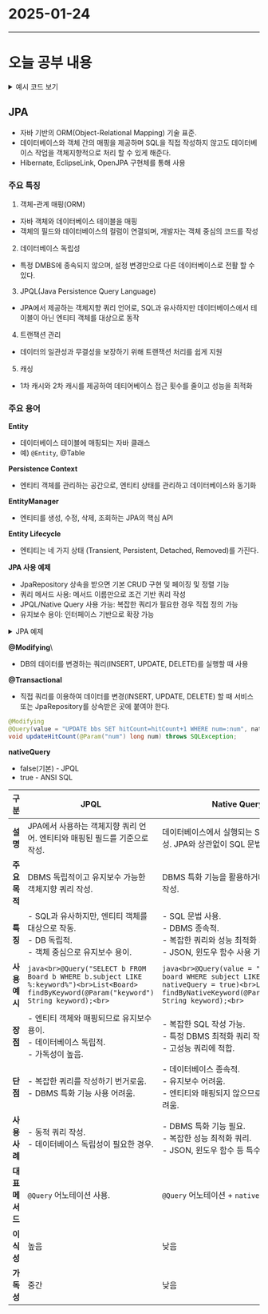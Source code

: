 # 2025-01-24
---

# 오늘 공부 내용

<details>
  <summary>예시 코드 보기</summary>

  ```java
  //여기에 코드를 작성

   ```

</details>

## JPA
- 자바 기반의 ORM(Object-Relational Mapping) 기술 표준.
- 데이터베이스와 객체 간의 매핑을 제공하며 SQL을 직접 작성하지 않고도 데이터베이스 작업을 객체지향적으로 처리 할 수 있게 해준다.
- Hibernate, EclipseLink, OpenJPA 구현체를 통해 사용

### 주요 특징
1. 객체-관계 매핑(ORM)
- 자바 객체와 데이터베이스 테이블을 매핑
- 객체의 필드와 데이터베이스의 컬럼이 연결되며, 개발자는 객체 중심의 코드를 작성

2. 데이터베이스 독립성
- 특정 DMBS에 종속되지 않으며, 설정 변경만으로 다른 데이터베이스로 전활 할 수 있다.

3. JPQL(Java Persistence Query Language)
- JPA에서 제공하는 객체지향 쿼리 언어로, SQL과 유사하지만 데이터베이스에서 테이블이 아닌 엔티티 객체를 대상으로 동작

4. 트랜잭션 관리
- 데이터의 일관성과 무결성을 보장하기 위해 트랜잭션 처리를 쉽게 지원 

5. 캐싱
- 1차 캐시와 2차 캐시를 제공하여 데티어베이스 접근 횟수를 줄이고 성능을 최적화

### 주요 용어
**Entity**
- 데이터베이스 테이블에 매핑되는 자바 클래스
- 예) `@Entity`, @Table

**Persistence Context**
- 엔티티 객체를 관리하는 공간으로, 엔티티 상태를 관리하고 데이터베이스와 동기화

**EntityManager**
- 엔티티를 생성, 수정, 삭제, 조회하는 JPA의 핵심 API

**Entity Lifecycle**
- 엔티티는 네 가지 상태 (Transient, Persistent, Detached, Removed)를 가진다.


**JPA 사용 예제**
- JpaRepository 상속을 받으면 기본 CRUD 구현 및 페이징 및 정렬 기능 
- 쿼리 메서드 사용: 메서드 이름만으로 조건 기반 쿼리 작성
- JPQL/Native Query 사용 가능: 복잡한 쿼리가 필요한 경우 직접 정의 가능
- 유지보수 용이: 인터페이스 기반으로 확장 가능

<details>
    <summary>JPA 예제 </summary>

```java
public interface BoardRepository extends JpaRepository<Board, Long> {
   Page<Board> findByNameContaining(String kwd, Pageable pageable);
   Page<Board> findBySubjectContainingOrContentContaining(String subject, String content, Pageable pageable);

   // 이전글
   Optional<Board> findFirstByNumGreaterThanOrderByNumAsc(long num);
   Optional<Board> findFirstByNumGreaterThanAndNameContainingOrderByNumAsc(long num, String kwd);

  @Query(value = "SELECT * FROM bbs WHERE num>:num AND (subject LIKE '%'||:kwd||'%' OR content LIKE '%'||:kwd||'%') ORDER BY num ASC FETCH FIRST 1 ROWS ONLY ",
      nativeQuery = true)
   Board findByPrevAll(@Param("num") long num, @Param("kwd") String kwd);

  // 다음글
   Optional<Board> findFirstByNumLessThanOrderByNumDesc(long num);
   Optional<Board> findFirstByNumLessThanAndNameContainingOrderByNumDesc(long num, String kwd);

  @Query(value = "SELECT * FROM bbs WHERE num<:num AND (subject LIKE '%'||:kwd||'%' OR content LIKE '%'||:kwd||'%') ORDER BY num DESC FETCH FIRST 1 ROWS ONLY ",
      nativeQuery = true)
   Board findByNextAll(@Param("num") long num, @Param("kwd") String kwd);
}
```


- Containing : LIKE 연산
- findBy컬럼Containing 
- 복수의 OR 조건 :  findBy컬럼1ContainingOr컬럼2Containing(String 변수1, String 변수2)
- 복수의 AND 조건 : findBy컬럼1ContainingAnd컬럼2Containing(String 변수1, String 변수2)

</details>

**@Modifying**\
- DB의 데이터를 변경하는 쿼리(INSERT, UPDATE, DELETE)를 실행할 때 사용

**@Transactional**
- 직접 쿼리를 이용하여 데이터를 변경(INSERT, UPDATE, DELETE) 할 때
서비스 또는 JpaRepository를 상속받은 곳에 붙여야 한다.

```java
@Modifying
@Query(value = "UPDATE bbs SET hitCount=hitCount+1 WHERE num=:num", nativeQuery = true)
void updateHitCount(@Param("num") long num) throws SQLException;
```

**nativeQuery** 
- false(기본) - JPQL
- true - ANSI SQL 


| **구분**          | **JPQL**                                                                                         | **Native Query**                                                                                   | **Query Method**                                                                             |
|--------------------|--------------------------------------------------------------------------------------------------|---------------------------------------------------------------------------------------------------|--------------------------------------------------------------------------------------------|
| **설명**          | JPA에서 사용하는 객체지향 쿼리 언어. 엔티티와 매핑된 필드를 기준으로 작성.                         | 데이터베이스에서 실행되는 SQL을 직접 작성. JPA와 상관없이 SQL 문법을 사용.                             | 메서드 이름으로 쿼리를 자동 생성. Spring Data JPA에서 제공하는 기능.                           |
| **주요 목적**      | DBMS 독립적이고 유지보수 가능한 객체지향 쿼리 작성.                                                | DBMS 특화 기능을 활용하거나 복잡한 쿼리 작성.                                                     | 간단한 CRUD와 조건 검색에 적합.                                                             |
| **특징**          | - SQL과 유사하지만, 엔티티 객체를 대상으로 작동.<br>- DB 독립적.<br>- 객체 중심으로 유지보수 용이. | - SQL 문법 사용.<br>- DBMS 종속적.<br>- 복잡한 쿼리와 성능 최적화 가능.<br>- JSON, 윈도우 함수 사용 가능. | - 메서드 이름만으로 자동으로 쿼리 생성.<br>- 단순한 조건 검색 및 CRUD에 적합.                  |
| **사용 예시**      | ```java<br>@Query("SELECT b FROM Board b WHERE b.subject LIKE %:keyword%")<br>List<Board> findByKeyword(@Param("keyword") String keyword);<br>``` | ```java<br>@Query(value = "SELECT * FROM board WHERE subject LIKE %:keyword%", nativeQuery = true)<br>List<Board> findByNativeKeyword(@Param("keyword") String keyword);<br>``` | ```java<br>List<Board> findBySubjectContaining(String keyword);<br>```                      |
| **장점**          | - 엔티티 객체와 매핑되므로 유지보수 용이.<br>- 데이터베이스 독립적.<br>- 가독성이 높음.            | - 복잡한 SQL 작성 가능.<br>- 특정 DBMS 최적화 쿼리 작성 가능.<br>- 고성능 쿼리에 적합.              | - 빠르게 개발 가능.<br>- 간단한 CRUD와 조건 검색 용이.<br>- 추가적인 코드 작성 불필요.          |
| **단점**          | - 복잡한 쿼리를 작성하기 번거로움.<br>- DBMS 특화 기능 사용 어려움.                                 | - 데이터베이스 종속적.<br>- 유지보수 어려움.<br>- 엔티티와 매핑되지 않으므로 코드 재사용 어려움.      | - 복잡한 조건 및 동적 쿼리 작성 어려움.<br>- 복잡한 비즈니스 로직 처리에 한계.                 |
| **사용 사례**      | - 동적 쿼리 작성.<br>- 데이터베이스 독립성이 필요한 경우.                                          | - DBMS 특화 기능 필요.<br>- 복잡한 성능 최적화 쿼리.<br>- JSON, 윈도우 함수 등 특수 SQL 사용.         | - 단순 조건 검색.<br>- CRUD 작업.<br>- 데이터베이스 구조와 1:1로 매핑된 작업.                  |
| **대표 메서드**    | `@Query` 어노테이션 사용.                                                                         | `@Query` 어노테이션 + `nativeQuery = true`.                                                       | 메서드 이름 기반: `findBy`, `findAll`, `deleteBy` 등.                                        |
| **이식성**        | 높음                                                                                             | 낮음                                                                                              | 높음                                                                                       |
| **가독성**        | 중간                                                                                             | 낮음                                                                                              | 높음                                                                                       |

